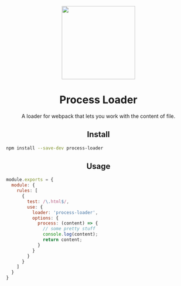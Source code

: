 <div align="center">
  <a href="https://github.com/webpack/webpack">
    <img width="200" height="200"
      src="https://webpack.js.org/assets/icon-square-big.svg">
  </a>
  <h1>Process Loader</h1>
  <p>A loader for webpack that lets you work with the content of file.</p>
</div>

<h2 align="center">Install</h2>

```bash
npm install --save-dev process-loader
```

<h2 align="center">Usage</h2>

```js
module.exports = {
  module: {
    rules: [
      {
        test: /\.html$/,
        use: {
          loader: 'process-loader',
          options: {
            process: (content) => {
              // some pretty stuff
              console.log(content);
              return content;
            }
          }
        }
      }
    ]
  }
}
```